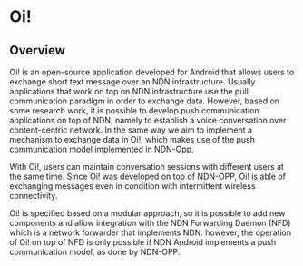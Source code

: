 Oi!
=============================================

## Overview

Oi! is an open-source application developed for Android that allows users to exchange short text message over an NDN infrastructure. Usually applications that work on top on NDN infrastructure use the pull communication paradigm in order to exchange data. However, based on some research work, it is possible to develop push communication applications on top of NDN, namely to establish a voice conversation over content-centric network. In the same way we aim to implement a mechanism to exchange data in Oi!, which makes use of the push communication model implemented in NDN-Opp.

With Oi!, users can maintain conversation sessions with different users at the same time. Since Oi! was developed on top of NDN-OPP, Oi! is able of exchanging messages even in condition with intermittent wireless connectivity. 

Oi! is specified based on a modular approach, so it is possible to add new components and allow integration with the NDN Forwarding Daemon (NFD) which is a network forwarder that implements NDN: however, the operation of Oi! on top of NFD is only possible if NDN Android implements a push communication model, as done by NDN-OPP.
